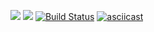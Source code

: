 <a href="https://codeclimate.com/github/Behemothhh/project-lvl1-s344/maintainability"><img src="https://api.codeclimate.com/v1/badges/4f533bc31f1494eff080/maintainability" /></a>
<a href="https://codeclimate.com/github/Behemothhh/project-lvl1-s344/test_coverage"><img src="https://api.codeclimate.com/v1/badges/4f533bc31f1494eff080/test_coverage" /></a>
[![Build Status](https://travis-ci.com/Behemothhh/project-lvl1-s344.svg?branch=master)](https://travis-ci.com/Behemothhh/project-lvl1-s344)
[![asciicast](https://asciinema.org/a/fccProPWZ2ImhsQIdsCbaoCRe.png)](https://asciinema.org/a/fccProPWZ2ImhsQIdsCbaoCRe)

